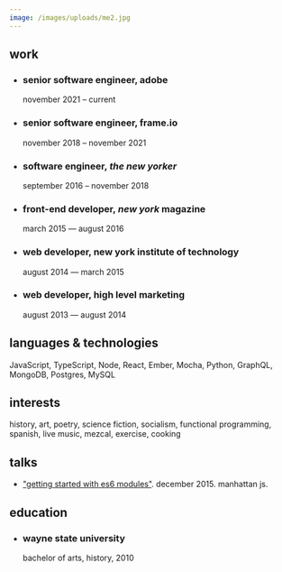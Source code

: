 ```yaml
---
image: /images/uploads/me2.jpg
---
```

## work

- ### senior software engineer, adobe

  november 2021 – current

- ### senior software engineer, frame.io

  november 2018 – november 2021

- ### software engineer, *the new yorker*

  september 2016 – november 2018

- ### front-end developer, *new york* magazine

  march 2015 — august 2016

- ### web developer, new york institute of technology

  august 2014 — march 2015

- ### web developer, high level marketing

  august 2013 — august 2014

## languages & technologies

JavaScript, TypeScript, Node, React, Ember, Mocha, Python, GraphQL, MongoDB, Postgres, MySQL

## interests

history, art, poetry, science fiction, socialism, functional programming, spanish, live music, mezcal, exercise, cooking

## talks

- ["getting started with es6 modules"](http://ughitsaaron.github.io/slides-manhattanjs-dec-2015/#/). december 2015. manhattan js.

## education

- ### wayne state university

  bachelor of arts, history, 2010

